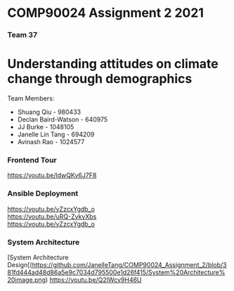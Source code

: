 # COMP90024 Assignment 2 2021
### Team 37
# Understanding attitudes on climate change through demographics

Team Members:
* Shuang Qiu - 980433
* Declan Baird-Watson - 640975
* JJ Burke - 1048105
* Janelle Lin Tang - 694209
* Avinash Rao - 1024577

### Frontend Tour
https://youtu.be/ldwQKv6J7F8

### Ansible Deployment
https://youtu.be/yZzcxYgdb_o<br/>
https://youtu.be/uRQ-ZykvXbs<br/>
https://youtu.be/yZzcxYgdb_o

### System Architecture
[System Architecture Design[(https://github.com/JanelleTang/COMP90024_Assignment_2/blob/381fd444ad48d86a5e9c7034d795500e1d26f415/System%20Architecture%20image.png)
https://youtu.be/Q2IWcv9H46U

